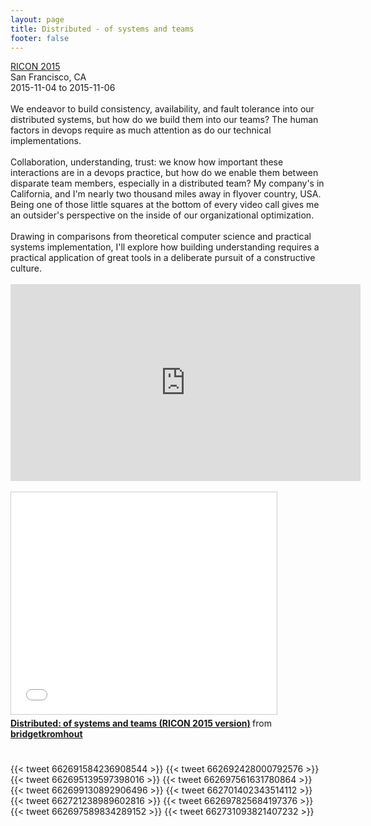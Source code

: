 ```yaml
---
layout: page
title: Distributed - of systems and teams
footer: false
---
```


<div class="views-field views-field-nothing">        <span class="field-content views-field-field-details"><a href="http://ricon.io/speakers/">RICON 2015</a><br>
San Francisco, CA<br>
<span class="date-display-start">2015-11-04</span> to <span class="date-display-end">2015-11-06</span></span></div>

<br>
We endeavor to build consistency, availability, and fault tolerance into our distributed systems, but how do we build them into our teams? The human factors in devops require as much attention as do our technical implementations.
<br>
<br>
Collaboration, understanding, trust: we know how important these interactions are in a devops practice, but how do we enable them between disparate team members, especially in a distributed team? My company's in California, and I'm nearly two thousand miles away in flyover country, USA. Being one of those little squares at the bottom of every video call gives me an outsider's perspective on the inside of our organizational optimization.
<br>
<br>
Drawing in comparisons from theoretical computer science and practical systems implementation, I'll explore how building understanding requires a practical application of great tools in a deliberate pursuit of a constructive culture.

<br>
<br>
<iframe width="560" height="315" src="https://www.youtube.com/embed/FMAYyASgMEE?list=PL9Jh2HsAWHxIc7Tt2M6xez_TOP21GBH6M" frameborder="0" allowfullscreen></iframe>
<br>
<br>
<iframe src="//www.slideshare.net/slideshow/embed_code/key/j4piXUlFdZGarX" width="425" height="355" frameborder="0" marginwidth="0" marginheight="0" scrolling="no" style="border:1px solid #CCC; border-width:1px; margin-bottom:5px; max-width: 100%;" allowfullscreen> </iframe> <div style="margin-bottom:5px"> <strong> <a href="//www.slideshare.net/bridgetkromhout/distributed-of-systems-and-teams-ricon-2015-version" title="Distributed: of systems and teams (RICON 2015 version)" target="_blank">Distributed: of systems and teams (RICON 2015 version)</a> </strong> from <strong><a href="//www.slideshare.net/bridgetkromhout" target="_blank">bridgetkromhout</a></strong> </div>

<br>
<br>
{{< tweet 662691584236908544 >}}
{{< tweet 662692428000792576 >}}
{{< tweet 662695139597398016 >}}
{{< tweet 662697561631780864 >}}
{{< tweet 662699130892906496 >}}
{{< tweet 662701402343514112 >}}
{{< tweet 662721238989602816 >}}
{{< tweet 662697825684197376 >}}
{{< tweet 662697589834289152 >}}
{{< tweet 662731093821407232 >}}
